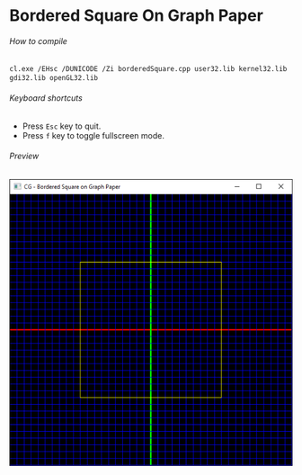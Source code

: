 Bordered Square On Graph Paper
================================

###### How to compile

```
cl.exe /EHsc /DUNICODE /Zi borderedSquare.cpp user32.lib kernel32.lib gdi32.lib openGL32.lib
```

###### Keyboard shortcuts
- Press ```Esc``` key to quit.
- Press ```f``` key to toggle fullscreen mode.

###### Preview
![borderedSquare][borderedSquare-image]

<!-- Image declaration -->

[borderedSquare-image]: ./preview/borderedSquare.png "Bordered Square on Graph Paper"
